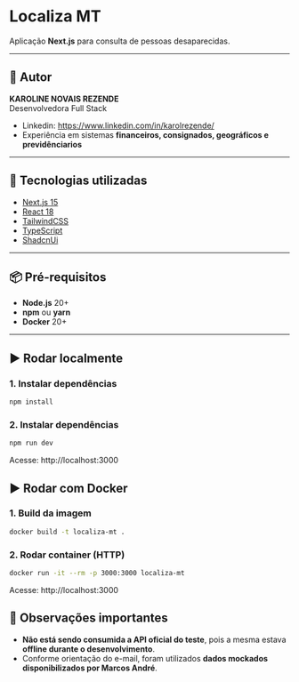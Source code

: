 # Localiza MT

Aplicação **Next.js** para consulta de pessoas desaparecidas.

---

## 👤 Autor
**KAROLINE NOVAIS REZENDE**  
Desenvolvedora Full Stack  
- Linkedin: https://www.linkedin.com/in/karolrezende/
- Experiência em sistemas **financeiros, consignados, geográficos e previdênciarios**

---

## 🚀 Tecnologias utilizadas
- [Next.js 15](https://nextjs.org/)
- [React 18](https://react.dev/)
- [TailwindCSS](https://tailwindcss.com/)
- [TypeScript](https://www.typescriptlang.org/)
- [ShadcnUi](https://ui.shadcn.com/)
---

## 📦 Pré-requisitos
- **Node.js** 20+
- **npm** ou **yarn**
- **Docker** 20+

---

## ▶️ Rodar localmente

### 1. Instalar dependências
```bash
npm install
```
### 2. Instalar dependências
```bash
npm run dev
```
Acesse: http://localhost:3000

## ▶️ Rodar com Docker

### 1. Build da imagem
```bash
docker build -t localiza-mt .
```

### 2. Rodar container (HTTP)
```bash
docker run -it --rm -p 3000:3000 localiza-mt
```
Acesse: http://localhost:3000


## 📝 Observações importantes

- **Não está sendo consumida a API oficial do teste**, pois a mesma estava **offline durante o desenvolvimento**.  
- Conforme orientação do e-mail, foram utilizados **dados mockados disponibilizados por Marcos André**.  
